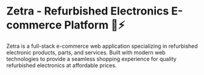 # Zetra - Refurbished Electronics E-commerce Platform 🛒⚡

Zetra is a full-stack e-commerce web application specializing in refurbished electronic products, parts, and services. Built with modern web technologies to provide a seamless shopping experience for quality refurbished electronics at affordable prices.
